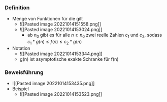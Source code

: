### Definition
+ Menge von Funktionen für die gilt
	+ ![[Pasted image 20221014151558.png]]
	+ ![[Pasted image 20221014153024.png]]
		+ ab $n_0$ gibt es für alle $n≥n_0$ zwei reelle Zahlen $c_1$ und $c_2$, sodass $c_1*g(n)≤f(n)≤c_2*g(n)$
+ Notation
	+ ![[Pasted image 20221014153344.png]]
	+ g(n) ist asymptotische exakte Schranke für f(n)

### Beweisführung
+ ![[Pasted image 20221014153435.png]]
+ Beispiel
	+ ![[Pasted image 20221014153523.png]]